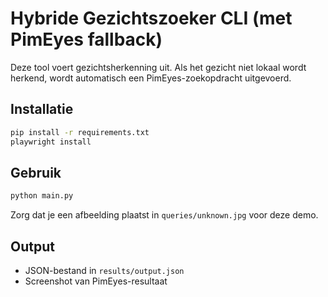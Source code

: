 # Hybride Gezichtszoeker CLI (met PimEyes fallback)

Deze tool voert gezichtsherkenning uit. Als het gezicht niet lokaal wordt herkend, wordt automatisch een PimEyes-zoekopdracht uitgevoerd.

## Installatie

```bash
pip install -r requirements.txt
playwright install
```

## Gebruik

```bash
python main.py
```

Zorg dat je een afbeelding plaatst in `queries/unknown.jpg` voor deze demo.

## Output

- JSON-bestand in `results/output.json`
- Screenshot van PimEyes-resultaat